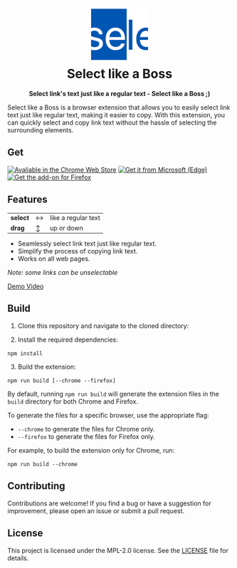 <h1 align="center"><img src="./src/icons/icon128.png" height="128"><br>Select like a Boss</h1>

<p align="center"><strong>Select link's text just like a regular text - Select like a Boss ;)</strong></p>

Select like a Boss is a browser extension that allows you to easily select link text just like regular text, making it easier to copy. With this extension, you can quickly select and copy link text without the hassle of selecting the surrounding elements.

## Get

<a href="https://chrome.google.com/webstore/detail/mbnnmpmcijodolgeejegcijdamonganh" target="_blank"><img src="https://storage.googleapis.com/web-dev-uploads/image/WlD8wC6g8khYWPJUsQceQkhXSlv1/HRs9MPufa1J1h5glNhut.png" style='height: 60px;' alt="Avaliable in the Chrome Web Store" /></a>
<a href="https://microsoftedge.microsoft.com/addons/detail/gapbnbmenclgbgngpidomkamcmgmpopm" target="_blank"><img src='https://www.muggli.one/Fichiers/SVG/Edge%20add-on%20badge.svg' alt='Get it from Microsoft (Edge)' style='height: 59px;' /></a>
<a href="https://addons.mozilla.org/firefox/addon/select-like-a-boss" target="_blank"><img src='https://blog.mozilla.org/addons/files/2015/11/get-the-addon.png' alt='Get the add-on for Firefox' style='height: 60px;' /></a>

## Features

<table>
    <tr>
        <td><b>select</b></td>
        <td>↔</td>
        <td>like a regular text</td>
    </tr>
    <tr>
        <td><b>drag</b></td>
        <td>↕</td>
        <td>up or down</td>
    </tr>
</table>

- Seamlessly select link text just like regular text.
- Simplify the process of copying link text.
- Works on all web pages.

*Note: some links can be unselectable*

[Demo Video](https://www.youtube.com/watch?v=yuIxgUed_UA)

## Build

1. Clone this repository and navigate to the cloned directory:

2. Install the required dependencies:

```shell
npm install
```

3. Build the extension:

```shell
npm run build [--chrome --firefox]
```

By default, running `npm run build` will generate the extension files in the `build` directory for both Chrome and Firefox.

To generate the files for a specific browser, use the appropriate flag:
- `--chrome` to generate the files for Chrome only.
- `--firefox` to generate the files for Firefox only.

For example, to build the extension only for Chrome, run:

```shell
npm run build --chrome
```


## Contributing

Contributions are welcome! If you find a bug or have a suggestion for improvement, please open an issue or submit a pull request.

## License

This project is licensed under the MPL-2.0 license. See the [LICENSE](LICENSE) file for details.